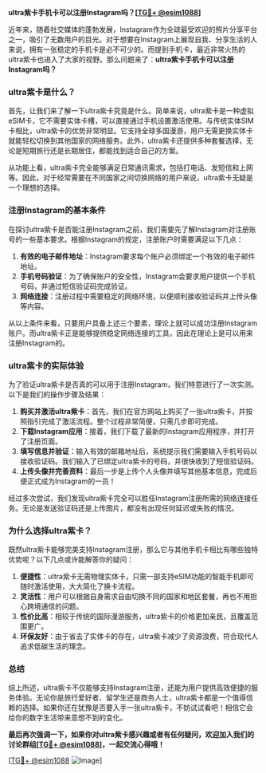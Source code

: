 **ultra紫卡手机卡可以注册Instagram吗？[[TG💪+ @esim1088](https://t.me/s/esim1088)]**

近年来，随着社交媒体的蓬勃发展，Instagram作为全球最受欢迎的照片分享平台之一，吸引了无数用户的目光。对于想要在Instagram上展现自我、分享生活的人来说，拥有一张稳定的手机卡是必不可少的。而提到手机卡，最近非常火热的ultra紫卡也进入了大家的视野。那么问题来了：**ultra紫卡手机卡可以注册Instagram吗？**

### ultra紫卡是什么？

首先，让我们来了解一下ultra紫卡究竟是什么。简单来说，ultra紫卡是一种虚拟eSIM卡，它不需要实体卡槽，可以直接通过手机设置激活使用。与传统实体SIM卡相比，ultra紫卡的优势非常明显。它支持全球多国漫游，用户无需更换实体卡就能轻松切换到其他国家的网络服务。此外，ultra紫卡还提供多种套餐选择，无论是短期旅行还是长期居住，都能找到适合自己的方案。

从功能上看，ultra紫卡完全能够满足日常通讯需求，包括打电话、发短信和上网等。因此，对于经常需要在不同国家之间切换网络的用户来说，ultra紫卡无疑是一个理想的选择。

### 注册Instagram的基本条件

在探讨ultra紫卡是否能注册Instagram之前，我们需要先了解Instagram对注册账号的一些基本要求。根据Instagram的规定，注册账户时需要满足以下几点：

1. **有效的电子邮件地址**：Instagram要求每个账户必须绑定一个有效的电子邮件地址。
2. **手机号码验证**：为了确保账户的安全性，Instagram会要求用户提供一个手机号码，并通过短信验证码完成验证。
3. **网络连接**：注册过程中需要稳定的网络环境，以便顺利接收验证码并上传头像等内容。

从以上条件来看，只要用户具备上述三个要素，理论上就可以成功注册Instagram账户。而ultra紫卡正是能够提供稳定网络连接的工具，因此在理论上是可以用来注册Instagram的。

### ultra紫卡的实际体验

为了验证ultra紫卡是否真的可以用于注册Instagram，我们特意进行了一次实测。以下是我们的操作步骤及结果：

1. **购买并激活ultra紫卡**：首先，我们在官方网站上购买了一张ultra紫卡，并按照指引完成了激活流程。整个过程非常简便，只需几步即可完成。
2. **下载Instagram应用**：接着，我们下载了最新的Instagram应用程序，并打开了注册页面。
3. **填写信息并验证**：输入有效的邮箱地址后，系统提示我们需要输入手机号码以接收验证码。我们输入了已绑定ultra紫卡的号码，并很快收到了短信验证码。
4. **上传头像并完善资料**：最后一步是上传个人头像并填写其他基本信息，完成后便正式成为Instagram的一员！

经过多次尝试，我们发现ultra紫卡完全可以胜任Instagram注册所需的网络连接任务。无论是发送验证码还是上传图片，都没有出现任何延迟或失败的情况。

### 为什么选择ultra紫卡？

既然ultra紫卡能够完美支持Instagram注册，那么它与其他手机卡相比有哪些独特优势呢？以下几点或许能解答你的疑问：

1. **便捷性**：ultra紫卡无需物理实体卡，只需一部支持eSIM功能的智能手机即可随时激活使用，大大简化了换卡流程。
2. **灵活性**：用户可以根据自身需求自由切换不同的国家和地区套餐，再也不用担心跨境通信的问题。
3. **性价比高**：相较于传统的国际漫游服务，ultra紫卡的价格更加亲民，且覆盖范围更广。
4. **环保友好**：由于省去了实体卡的存在，ultra紫卡减少了资源浪费，符合现代人追求低碳生活的理念。

### 总结

综上所述，ultra紫卡不仅能够支持Instagram注册，还能为用户提供高效便捷的服务体验。无论你是旅行爱好者、留学生还是商务人士，ultra紫卡都是一个值得信赖的选择。如果你还在犹豫是否要入手一张ultra紫卡，不妨试试看吧！相信它会给你的数字生活带来意想不到的变化。

**最后再次强调一下，如果你对ultra紫卡感兴趣或者有任何疑问，欢迎加入我们的讨论群组[[TG💪+ @esim1088](https://t.me/s/esim1088)]，一起交流心得哦！**

[[TG💪+ @esim1088](https://t.me/s/esim1088) ![Image](https://i.postimg.cc/4NQfJmqS/Snipaste-2025-05-13-00-14-12.png)]